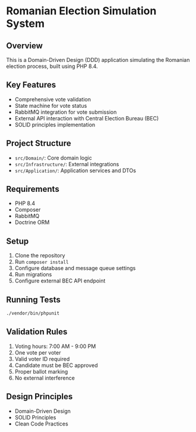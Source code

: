 # Romanian Election Simulation System

## Overview
This is a Domain-Driven Design (DDD) application simulating the Romanian election process, built using PHP 8.4.

## Key Features
- Comprehensive vote validation
- State machine for vote status
- RabbitMQ integration for vote submission
- External API interaction with Central Election Bureau (BEC)
- SOLID principles implementation

## Project Structure
- `src/Domain/`: Core domain logic
- `src/Infrastructure/`: External integrations
- `src/Application/`: Application services and DTOs

## Requirements
- PHP 8.4
- Composer
- RabbitMQ
- Doctrine ORM

## Setup
1. Clone the repository
2. Run `composer install`
3. Configure database and message queue settings
4. Run migrations
5. Configure external BEC API endpoint

## Running Tests
```bash
./vendor/bin/phpunit
```

## Validation Rules
1. Voting hours: 7:00 AM - 9:00 PM
2. One vote per voter
3. Valid voter ID required
4. Candidate must be BEC approved
5. Proper ballot marking
6. No external interference

## Design Principles
- Domain-Driven Design
- SOLID Principles
- Clean Code Practices